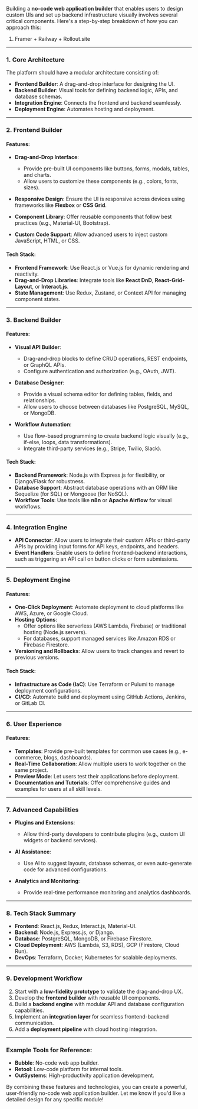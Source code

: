 Building a **no-code web application builder** that enables users to design custom UIs and set up backend infrastructure visually involves several critical components. Here's a step-by-step breakdown of how you can approach this:

1. Framer + Railway + Rollout.site

---

### 1. **Core Architecture**

The platform should have a modular architecture consisting of:

- **Frontend Builder**: A drag-and-drop interface for designing the UI.
- **Backend Builder**: Visual tools for defining backend logic, APIs, and database schemas.
- **Integration Engine**: Connects the frontend and backend seamlessly.
- **Deployment Engine**: Automates hosting and deployment.

---

### 2. **Frontend Builder**

#### Features:

- **Drag-and-Drop Interface**:
    
    - Provide pre-built UI components like buttons, forms, modals, tables, and charts.
    - Allow users to customize these components (e.g., colors, fonts, sizes).
- **Responsive Design**: Ensure the UI is responsive across devices using frameworks like **Flexbox** or **CSS Grid**.
    
- **Component Library**: Offer reusable components that follow best practices (e.g., Material-UI, Bootstrap).
    
- **Custom Code Support**: Allow advanced users to inject custom JavaScript, HTML, or CSS.
    

#### Tech Stack:

- **Frontend Framework**: Use React.js or Vue.js for dynamic rendering and reactivity.
- **Drag-and-Drop Libraries**: Integrate tools like **React DnD**, **React-Grid-Layout**, or **Interact.js**.
- **State Management**: Use Redux, Zustand, or Context API for managing component states.

---

### 3. **Backend Builder**

#### Features:

- **Visual API Builder**:
    
    - Drag-and-drop blocks to define CRUD operations, REST endpoints, or GraphQL APIs.
    - Configure authentication and authorization (e.g., OAuth, JWT).
- **Database Designer**:
    
    - Provide a visual schema editor for defining tables, fields, and relationships.
    - Allow users to choose between databases like PostgreSQL, MySQL, or MongoDB.
- **Workflow Automation**:
    
    - Use flow-based programming to create backend logic visually (e.g., if-else, loops, data transformations).
    - Integrate third-party services (e.g., Stripe, Twilio, Slack).

#### Tech Stack:

- **Backend Framework**: Node.js with Express.js for flexibility, or Django/Flask for robustness.
- **Database Support**: Abstract database operations with an ORM like Sequelize (for SQL) or Mongoose (for NoSQL).
- **Workflow Tools**: Use tools like **n8n** or **Apache Airflow** for visual workflows.

---

### 4. **Integration Engine**

- **API Connector**: Allow users to integrate their custom APIs or third-party APIs by providing input forms for API keys, endpoints, and headers.
- **Event Handlers**: Enable users to define frontend-backend interactions, such as triggering an API call on button clicks or form submissions.

---

### 5. **Deployment Engine**

#### Features:

- **One-Click Deployment**: Automate deployment to cloud platforms like AWS, Azure, or Google Cloud.
- **Hosting Options**:
    - Offer options like serverless (AWS Lambda, Firebase) or traditional hosting (Node.js servers).
    - For databases, support managed services like Amazon RDS or Firebase Firestore.
- **Versioning and Rollbacks**: Allow users to track changes and revert to previous versions.

#### Tech Stack:

- **Infrastructure as Code (IaC)**: Use Terraform or Pulumi to manage deployment configurations.
- **CI/CD**: Automate build and deployment using GitHub Actions, Jenkins, or GitLab CI.

---

### 6. **User Experience**

#### Features:

- **Templates**: Provide pre-built templates for common use cases (e.g., e-commerce, blogs, dashboards).
- **Real-Time Collaboration**: Allow multiple users to work together on the same project.
- **Preview Mode**: Let users test their applications before deployment.
- **Documentation and Tutorials**: Offer comprehensive guides and examples for users at all skill levels.

---

### 7. **Advanced Capabilities**

- **Plugins and Extensions**:
    
    - Allow third-party developers to contribute plugins (e.g., custom UI widgets or backend services).
- **AI Assistance**:
    
    - Use AI to suggest layouts, database schemas, or even auto-generate code for advanced configurations.
- **Analytics and Monitoring**:
    
    - Provide real-time performance monitoring and analytics dashboards.

---

### 8. **Tech Stack Summary**

- **Frontend**: React.js, Redux, Interact.js, Material-UI.
- **Backend**: Node.js, Express.js, or Django.
- **Database**: PostgreSQL, MongoDB, or Firebase Firestore.
- **Cloud Deployment**: AWS (Lambda, S3, RDS), GCP (Firestore, Cloud Run).
- **DevOps**: Terraform, Docker, Kubernetes for scalable deployments.

---

### 9. **Development Workflow**

2. Start with a **low-fidelity prototype** to validate the drag-and-drop UX.
3. Develop the **frontend builder** with reusable UI components.
4. Build a **backend engine** with modular API and database configuration capabilities.
5. Implement an **integration layer** for seamless frontend-backend communication.
6. Add a **deployment pipeline** with cloud hosting integration.

---

### Example Tools for Reference:

- **Bubble**: No-code web app builder.
- **Retool**: Low-code platform for internal tools.
- **OutSystems**: High-productivity application development.

By combining these features and technologies, you can create a powerful, user-friendly no-code web application builder. Let me know if you'd like a detailed design for any specific module!